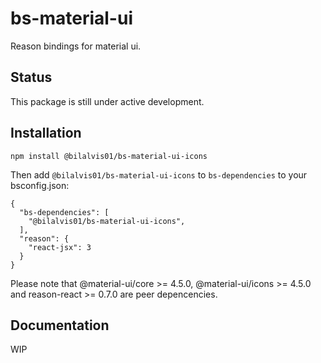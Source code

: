 # bs-material-ui
Reason bindings for material ui.

## Status

This package is still under active development.

## Installation

```
npm install @bilalvis01/bs-material-ui-icons
```

Then add `@bilalvis01/bs-material-ui-icons` to `bs-dependencies` to your bsconfig.json:

```
{
  "bs-dependencies": [
    "@bilalvis01/bs-material-ui-icons",
  ],
  "reason": {
    "react-jsx": 3
  }
}
```

Please note that @material-ui/core >= 4.5.0, @material-ui/icons >= 4.5.0 and reason-react >= 0.7.0 are peer depencencies.

## Documentation

WIP
